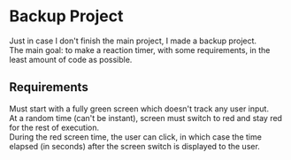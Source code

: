 # Backup Project
Just in case I don't finish the main project, I made a backup project.  
The main goal: to make a reaction timer, with some requirements, in the least amount of code as possible.  
## Requirements
Must start with a fully green screen which doesn't track any user input.  
At a random time (can't be instant), screen must switch to red and stay red for the rest of execution.  
During the red screen time, the user can click, in which case the time elapsed (in seconds) after the screen switch is displayed to the user.